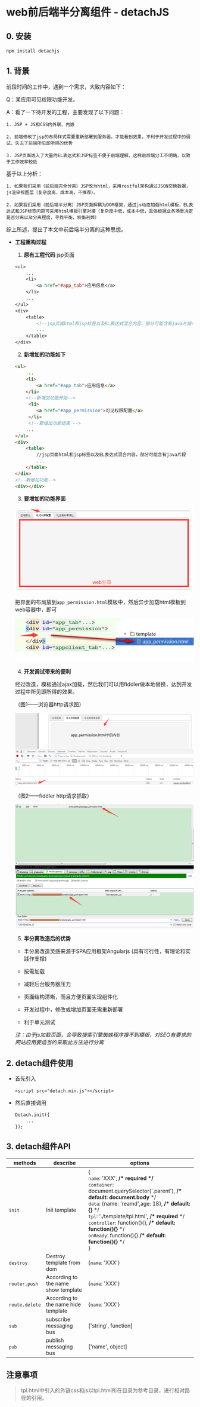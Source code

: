 # web前后端半分离组件 - detachJS
## 0. 安装

```js
npm install detachjs
```

## 1. 背景
前段时间的工作中，遇到一个需求，大致内容如下：

Q：某应用可见权限功能开发。

A：看了一下待开发的工程，主要发现了以下问题：

    1. JSP + JS和CSS内外联、内嵌

    2. 前端修改了jsp的布局样式需要重新部署到服务器，才能看到效果，不利于开发过程中的调试，失去了前端所见即所得的优势

    3. JSP页面嵌入了大量的EL表达式和JSP标签不便于前端理解，这样前后端分工不明确，以致于工作效率较低

基于以上分析：

    1. 如果我们采用（前后端完全分离）JSP改为html，采用restful架构通过JSON交换数据，js渲染视图层（复杂度高，成本高，不推荐）。

    2. 如果我们采用（前后端半分离）JSP页面解耦为DOM框架，通过js动态加载html模板，EL表达式和JSP标签问题可采用html模板引擎对接（复杂度中低，成本中低，具体根据业务场景决定是否分离以及分离程度，寻找平衡，权衡利弊）

综上所述，提出了本文中前后端半分离的这种思想。

- **工程重构过程**
    1. **原有工程代码**
    jsp页面
    ```jsp
    <ul>
        ...
        <li>
            <a href="#app_tab">应用信息</a>
        </li>
        ...
    </ul>
    <div>
        <table>
            <!--jsp页面html和jsp标签以及EL表达式混合内容，部分可能含有java片段-->
            ...
        </table>
    </div>
    ```

    2. **新增加的功能如下**
    ```html
    <ul>
        ...
        <li>
            <a href="#app_tab">应用信息</a>
        </li>
        <!--新增加功能开始-->
         <li>
            <a href="#app_permission">可见权限配置</a>
         </li>
         <!--新增加功能结束 -->
        ...
    </ul>
    <div>
        <table>
            //jsp页面html和jsp标签以及EL表达式混合内容，部分可能含有java片段
            ...
        </table>
    </div>
    <!--新增加功能-->
    <div></div>
    ```

    3. **要增加的功能界面**

    ![功能界面](https://raw.githubusercontent.com/reamd/material/master/detachJS/app1.png)

    把界面的布局放到``app_permission.html``模板中，然后异步加载html模板到web容器中，即可

    ![功能界面](https://raw.githubusercontent.com/reamd/material/master/detachJS/app2.jpg)

    4. **开发调试带来的便利**

    经过改造，模板通过ajax加载，然后我们可以用fiddler做本地替换，达到开发过程中所见即所得的效果。

    （图1——浏览器http请求图）

    ![功能界面](https://raw.githubusercontent.com/reamd/material/master/detachJS/app3.png)

    （图2——fiddler http请求抓取）

    ![功能界面](https://raw.githubusercontent.com/reamd/material/master/detachJS/app4.png)

    5. **半分离改造后的优势**

    - 半分离改造灵感来源于SPA应用框架Angularjs (具有可行性，有理论和实践作支撑)

    - 按需加载

    - 减轻后台服务器压力

    - 页面结构清晰，而且方便页面实现组件化

    - 开发过程中，修改或增加页面无需重新部署

    - 利于单元测试

    *注：由于js加载页面，会导致搜索引擎蜘蛛程序搜不到模板，对SEO有要求的网站应用要适当的采取此方法进行分离*

## 2. detach组件使用

- 首先引入

    `<script src="detach.min.js"></script>`

- 然后直接调用

    ```code
    Detach.init({
        ...
    });
    ```

## 3. detach组件API

methods     | describe                                     | options
----------|------------------------------------------|---------------------------------------------
`init`    | Init template  | {<br/> `name`: 'XXX', **/\* required \*/**  <br/>`container`: document.querySelector('.parent'), **/\* default: document.body** \*/<br/>`data`: {name: 'reamd',age: 18},  **/\* default: {}** \*/<br/>`tpl`: './template/tpl.html', **/\* required** \*/<br/>`controller`: function(){}, **/\* default: function(){}** \*/<br/>`onReady`: function(){} **/\* default: function(){}** \*/<br/>}
`destroy`    | Destroy template from dom      | {`name`: 'XXX'}
`router.push`  | According to the name show template          | {`name`: 'XXX'}
`route.delete`  | According to the name hide template            | {`name`: 'XXX'}
`sub`  | subscribe messaging bus            | ['string', function]
`pub`  | publish messaging bus            | ['name', object]

## 注意事项
>tpl.html中引入的外链css和js以tpl.html所在目录为参考目录，进行相对路径的引用。
